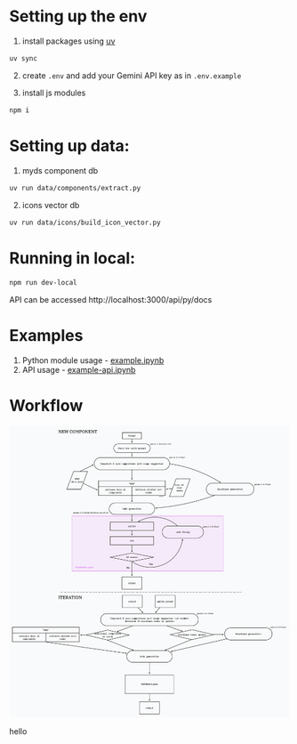 # Setting up the env
1. install packages using [uv](https://github.com/astral-sh/uv)
```sh
uv sync
```

2. create `.env` and add your Gemini API key as in `.env.example`

3. install js modules
```sh
npm i
```

# Setting up data:
1. myds component db
```sh
uv run data/components/extract.py
```

2. icons vector db
```sh
uv run data/icons/build_icon_vector.py
```

# Running in local:
```sh
npm run dev-local
```
API can be accessed http://localhost:3000/api/py/docs

# Examples
1. Python module usage - [example.ipynb](examples/example.ipynb)
2. API usage - [example-api.ipynb](examples/example-api.ipynb)

# Workflow
![workflow](process.png)


hello
